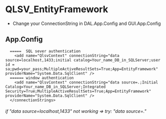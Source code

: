 # QLSV_EntityFramework
* Change your ConnectionString in DAL.App.Config and GUI.App.Config 
## App.Config
``` <connectionStrings>
  =====  SQL sever authentication
    <add name="QlsvContext" connectionString="data source=localhost,1433;initial catalog=Your_name_DB_in_SQLServer;user id = sa;pwd=your_pass;MultipleActiveResultSets=True;App=EntityFramework" providerName="System.Data.SqlClient" />
  ====== window authentication
    <add name="QlsvContext" connectionString="data source=.;Initial Catalog=Your_name_DB_in_SQLServer;Integrated Security=True;MultipleActiveResultSets=True;App=EntityFramework" providerName="System.Data.SqlClient" />
  </connectionStrings> 
```  
 ###### if "data source=localhost,1433" not working => try: "data source=."
